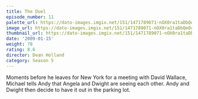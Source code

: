 ```yaml
---
title: The Duel
episode_number: 11
palette_url: https://dato-images.imgix.net/151/1471789071-nOX0ra1taDbQeOcMU8IYnXwfyxI.jpg?ixlib=rb-1.1.0&ch=DPR%2CWidth&auto=enhance&palette=json
image_url: https://dato-images.imgix.net/151/1471789071-nOX0ra1taDbQeOcMU8IYnXwfyxI.jpg?ixlib=rb-1.1.0&ch=DPR%2CWidth&auto=compress%2Cformat&w=500
thumbnail_url: https://dato-images.imgix.net/151/1471789071-nOX0ra1taDbQeOcMU8IYnXwfyxI.jpg?ixlib=rb-1.1.0&ch=DPR%2CWidth&auto=enhance&w=500&h=280&fit=crop&fm=jpg
date: '2009-01-15'
weight: 78
rating: 8.6
director: Dean Holland
category: Season 5
---
```


Moments before he leaves for New York for a meeting with David Wallace, Michael tells Andy that Angela and Dwight are seeing each other. Andy and Dwight then decide to have it out in the parking lot.